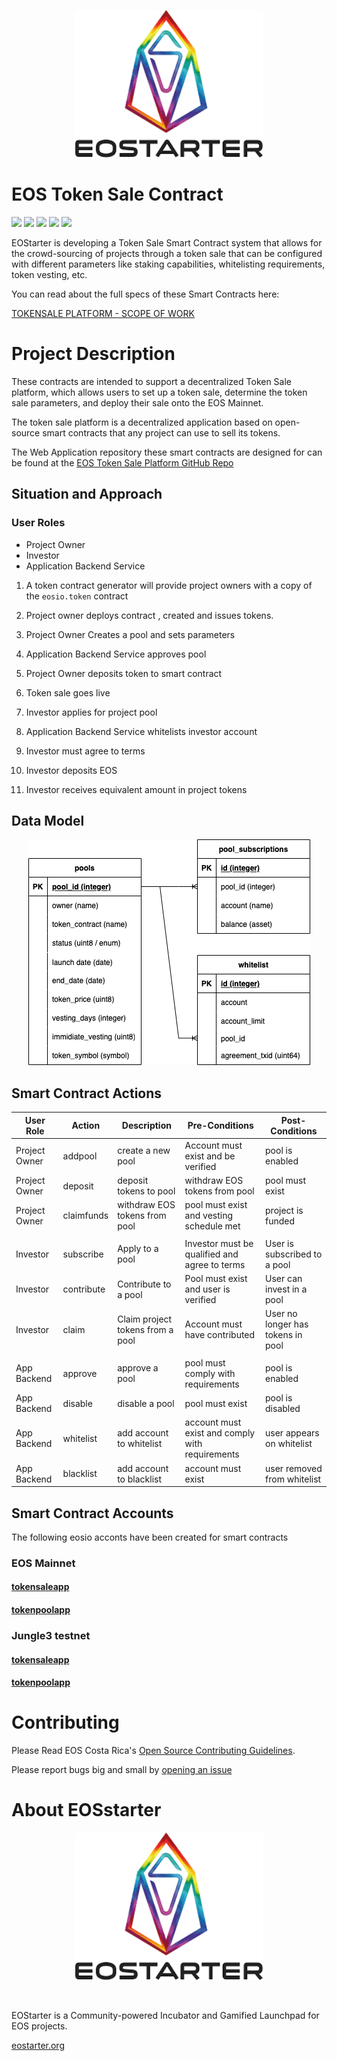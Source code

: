 <p align="center">
	<a href="https://eostarter.org">
		<img src="./docs/img/logo-words.png" width="300">
	</a>
</p>

# EOS Token Sale Contract

![](https://img.shields.io/github/license/eostarter/eostarter.sale-smart-contract) ![](https://img.shields.io/badge/code%20style-standard-brightgreen.svg) ![](https://img.shields.io/badge/%E2%9C%93-collaborative_etiquette-brightgreen.svg) ![](https://img.shields.io/twitter/follow/eostarter1.svg?style=social&logo=twitter) ![](https://img.shields.io/github/forks/eostarter/eostarter.sale-smart-contract?style=social)

EOStarter is developing a Token Sale Smart Contract system that allows for the crowd-sourcing of projects through a token sale that can be configured with different parameters like staking capabilities, whitelisting requirements, token vesting, etc.

You can read about the full specs of these  Smart Contracts here:

[TOKENSALE PLATFORM - SCOPE OF WORK](https://medium.com/eostarter/eostarter-tokensale-platform-scope-of-work-4cb153c33ab6)


# Project Description
These contracts are intended to support a decentralized Token Sale platform, which allows users to set up a token sale, determine the token sale parameters, and deploy their sale onto the EOS Mainnet.

The token sale platform is a decentralized application based on open-source smart contracts that any project can use to sell its tokens.

The Web Application repository these smart contracts are designed for can be found at the [EOS Token Sale Platform GitHub Repo](https://github.com/eostarter/eostarter.sale-smart-contract)

## Situation and Approach

### User Roles
- Project Owner 
- Investor 
- Application Backend Service


1. A token contract generator will provide project owners with a copy of the `eosio.token` contract 
1. Project owner deploys contract , created and issues tokens.
1. Project Owner Creates a pool and sets parameters
1. Application Backend Service approves pool
1. Project Owner deposits token to smart contract
1. Token sale goes live

1. Investor applies for project pool 
1. Application Backend Service whitelists investor account
1. Investor must agree to terms
1. Investor deposits EOS 
1. Investor receives equivalent amount in project tokens

## Data Model

<p align="center">
	<img src="./docs/img/data-model.png" >
</p>

## Smart Contract Actions 

| User Role | Action | Description | Pre-Conditions | Post-Conditions |
|---|---|---|---|---|
| Project Owner | addpool | create a new pool | Account must exist and be verified | pool is enabled | pool is enabled 
| Project Owner | deposit | deposit tokens to pool | withdraw EOS tokens from pool | pool must exist | pool is funded
| Project Owner | claimfunds  | withdraw EOS tokens from pool | pool must exist and vesting schedule met | project is funded   |
|  |   |   |   |   |
| Investor | subscribe | Apply to a pool | Investor must be qualified and agree to terms | User is subscribed to a pool |
| Investor | contribute  | Contribute to a pool  | Pool must exist and user is verified | User can invest in a pool |
| Investor | claim  | Claim project tokens from a pool | Account must have contributed | User no longer has tokens in pool |
|  |   |   |   |   |
| App Backend  | approve | approve a pool | pool must comply with requirements | pool is enabled  |
| App Backend  | disable | disable a pool | pool must exist | pool is disabled  |
| App Backend  | whitelist | add account to whitelist | account must exist and comply with requirements | user appears on whitelist 
| App Backend | blacklist | add account to blacklist | account must exist | user removed from whitelist   |

## Smart Contract Accounts 

The following eosio acconts have been created for smart contracts

### EOS Mainnet

#### [tokensaleapp](https://bloks.io/account/tokensaleapp)
#### [tokenpoolapp](https://bloks.io/account/tokensaleapp)

### Jungle3 testnet 

#### [tokensaleapp](https://jungle3.bloks.io/account/tokensaleapp)
#### [tokenpoolapp](https://jungle3.bloks.io/bloks.io/account/tokensaleapp)

# Contributing

Please Read EOS Costa Rica's [Open Source Contributing Guidelines](https://developers.eoscostarica.io/docs/open-source-guidelines).

Please report bugs big and small by [opening an issue](https://github.com/eostarter/eostarter.sale-smart-contract/issues)

# About EOSstarter

<p align="center">
	<a href="https://eostarter.org">
		<img src="./docs/img/logo-words.png" width="300">
	</a>
</p>
<br/>

EOStarter is a Community-powered Incubator and Gamified Launchpad for EOS projects.

[eostarter.org](https://eostarter.org/)